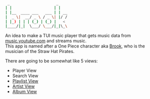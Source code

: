 ```sh
 _                     _
| |                   | |
| |__  ____ ___   ___ | | __
|  _ \|  __/ _ \ / _ \| |/ /
| |_) | | | (_) | (_) |   <
|____/|_|  \___/ \___/|_|\_\
```

An idea to make a TUI music player that gets music data from [music.youtube.com](https://music.youtube.com) and streams music. \
This app is named after a One Piece character aka [Brook](https://onepiece.fandom.com/wiki/Brook), who is the musician of the Straw Hat Pirates.

There are going to be somewhat like 5 views:

- Player View
- Search View
- [Playlist View](https://music.youtube.com/playlist?list=PLtwDCqqblBclwxAvPP0lTN56iWBjshBv7)
- [Artist View](https://music.youtube.com/channel/UCedvOgsKFzcK3hA5taf3KoQ)
- [Album View](https://music.youtube.com/playlist?list=OLAK5uy_kkypLq7TlpT3uYdH3MbuHDiF2J3u-BRjc)
